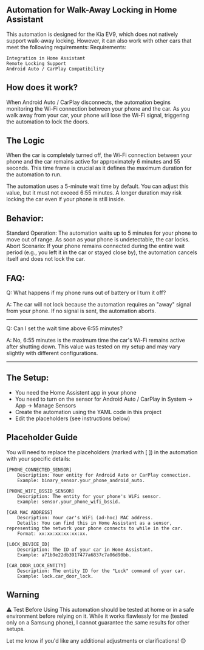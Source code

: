 Automation for Walk-Away Locking in Home Assistant
-
This automation is designed for the Kia EV9, which does not natively support walk-away locking. However, it can also work with other cars that meet the following requirements:
Requirements:

    Integration in Home Assistant
    Remote Locking Support
    Android Auto / CarPlay Compatibility


How does it work?
-
When Android Auto / CarPlay disconnects, the automation begins monitoring the Wi-Fi connection between your phone and the car. As you walk away from your car, your phone will lose the Wi-Fi signal, triggering the automation to lock the doors.


The Logic
-
When the car is completely turned off, the Wi-Fi connection between your phone and the car remains active for approximately 6 minutes and 55 seconds. This time frame is crucial as it defines the maximum duration for the automation to run.

The automation uses a 5-minute wait time by default. You can adjust this value, but it must not exceed 6:55 minutes. A longer duration may risk locking the car even if your phone is still inside.

Behavior:
-
Standard Operation:
The automation waits up to 5 minutes for your phone to move out of range. As soon as your phone is undetectable, the car locks.
Abort Scenario:
If your phone remains connected during the entire wait period (e.g., you left it in the car or stayed close by), the automation cancels itself and does not lock the car.


FAQ:
-

Q: What happens if my phone runs out of battery or I turn it off?

A: The car will not lock because the automation requires an "away" signal from your phone. If no signal is sent, the automation aborts.

---

Q: Can I set the wait time above 6:55 minutes?

A: No, 6:55 minutes is the maximum time the car's Wi-Fi remains active after shutting down. This value was tested on my setup and may vary slightly with different configurations.

---

The Setup:
-
* You need the Home Assistent app in your phone
* You need to turn on the sensor for Android Auto / CarPlay in System -> App -> Manage Sensors
* Create the automation using the YAML code in this project
* Edit the placeholders (see instructions below)


Placeholder Guide
-
You will need to replace the placeholders (marked with [ ]) in the automation with your specific details:

    [PHONE_CONNECTED_SENSOR]
        Description: Your entity for Android Auto or CarPlay connection.
        Example: binary_sensor.your_phone_android_auto.

    [PHONE_WIFI_BSSID_SENSOR]
        Description: The entity for your phone's WiFi sensor.
        Example: sensor.your_phone_wifi_bssid.

    [CAR MAC ADDRESS]
        Description: Your car's WiFi (ad-hoc) MAC address.
        Details: You can find this in Home Assistant as a sensor, representing the network your phone connects to while in the car.
        Format: xx:xx:xx:xx:xx:xx.

    [LOCK_DEVICE_ID]
        Description: The ID of your car in Home Assistant.
        Example: a71b9e22db3917477a6837c7a06d90bb.

    [CAR_DOOR_LOCK_ENTITY]
        Description: The entity ID for the "Lock" command of your car.
        Example: lock.car_door_lock.


Warning
-
⚠️ Test Before Using
This automation should be tested at home or in a safe environment before relying on it. While it works flawlessly for me (tested only on a Samsung phone), I cannot guarantee the same results for other setups.

Let me know if you'd like any additional adjustments or clarifications! 😊
